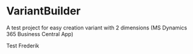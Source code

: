 # VariantBuilder
A test project for easy creation variant with 2 dimensions (MS Dynamics 365 Business Central App)

Test Frederik
